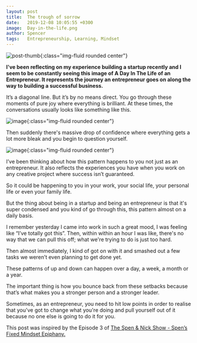 ```yaml
---
layout: post
title:  The trough of sorrow
date:   2019-12-08 10:05:55 +0300
image:  Day-in-the-life.png
author: Spencer
tags:   Entrepreneurship, Learning, Mindset
---
```


![post-thumb]({{site.baseurl}}/assets/images/blog/day-in-the-life-big.png){:class="img-fluid rounded center"}


**I've been reflecting on my experience building a startup recently and I seem to be constantly seeing this image of A Day In The Life of an Entrepreneur. It represents the journey an entrepreneur goes on along the way to building a successful business.**


It’s a diagonal line. But it’s by no means direct. You go through these moments of pure joy where everything is brilliant. At these times, the conversations usually looks like something like this.

![image]({{site.baseurl}}/assets/images/blog/blog-5/text-1.png){:class="img-fluid rounded center"}

Then suddenly there's massive drop of confidence where everything gets a lot more bleak and you begin to question yourself.

![image]({{site.baseurl}}/assets/images/blog/blog-5/text-2.png){:class="img-fluid rounded center"}

I’ve been thinking about how this pattern happens to you not just as an entrepreneur. It also reflects the experiences you have when you work on any creative project where success isn’t guaranteed. 

So it could be happening to you in your work, your social life, your personal life or even your family life.

But the thing about being in a startup and being an entrepreneur is that it's super condensed and you kind of go through this, this pattern almost on a daily basis. 

I remember yesterday I came into work in such a great mood, I was feeling like “I’ve totally got this”. Then, within within an hour I was like, there's no way that we can pull this off; what we're trying to do is just too hard.

Then almost immediately, I kind of got on with it and smashed out a few tasks we weren’t even planning to get done yet.

These patterns of up and down can happen over a day, a week, a month or a year. 

The important thing is how you bounce back from these setbacks because that’s what makes you a stronger person and a stronger leader.

Sometimes, as an entrepreneur, you need to hit low points in order to realise that you've got to change what you're doing and pull yourself out of it because no one else is going to do it for you.


This post was inspired by the Episode 3 of [The Spen & Nick Show - Spen’s Fixed Mindset Epiphany.](https://anchor.fm/spenandnick "Podcast")
